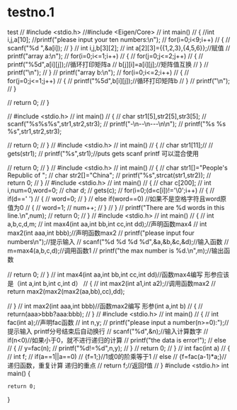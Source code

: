 # testno.1
test
// #include <stdio.h>
//#include <Eigen/Core>
// int main()
// {
    //int i,j,a[10];
    //printf("please input your ten numbers:\n");
   // for(i=0;i<9;i++)
   // {
    //    scanf("%d ",&a[i]);
   // }
// int i,j,b[3][2];
// int a[2][3]={{1,2,3},{4,5,6}};//赋值
// printf("array a:\n");
// for(i=0;i<=1;i++)
// {
//     for(j=0;j<=2;j++)
//     {
//         printf("%5d",a[i][j]);//循环打印矩阵a
//         b[j][i]=a[i][j];//矩阵值互换
//     }
//     printf("\n");
// }
// printf("array b:\n");
// for(i=0;i<=2;i++)
// {
//     for(j=0;j<=1;j++)
//     {
//         printf("%5d",b[i][j]);//循环打印矩阵b
//     }
//     printf("\n"); 
// }

//    return 0;
// }

// #include <stdio.h>
// int main()
// {
//     char str1[5],str2[5],str3[5];
//     scanf("%s%s%s",str1,str2,str3);
//     printf("-\n--\n---\n\n");
//     printf("%s %s %s",str1,str2,str3);
   

//     return 0;
// }
// #include <stdio.h>
// int main()
// {
//     char str1[11];//
//     gets(str1);
//     printf("%s",str1);//puts gets scanf printf 可以混合使用

//     return 0;
// }
// #include <stdio.h>
// int main()
// {
//     char str1[]="People's Republic of ";
//     char str2[]="China";
//     printf("%s",strcat(str1,str2));
//     return 0;
// }
// #include <stdio.h>
// int main()
// {
//     char c[200];
//     int i,num=0,word=0;
//     char d;
//     gets(c);
//     for(i=0;(d=c[i])!='\0';i++)
//     {
//       if(d==' ')
//       {
//         word=0;
//       }
//       else if(word==0)  //如果不是空格字符且word原值为0
//        {
//           word=1;
//           num++;
//        }
//     }
//     printf("There are %d words in this line.\n",num);
//     return 0;
// }
// #include <stdio.h>
// int main()
// {
//     int a,b,c,d,m;
//     int max4(int aa,int bb,int cc,int dd);//声明函数max4
//     int max2(int aaa,int bbb);//声明函数max2
//     printf("please input four numbers\n");//提示输入
//     scanf("%d %d %d %d",&a,&b,&c,&d);//输入函数
//     m=max4(a,b,c,d);//调用函数1
//     printf("the max number is %d.\n",m);//输出函数
    
//     return 0;
// }
// int max4(int aa,int bb,int cc,int dd)//函数max4编写  形参应该是（int a,int b,int c,int d）
// {
//     int max2(int a1,int a2);//调用函数max2
//     return max2(max2(max2(aa,bb),cc),dd);

// }
// int max2(int aaa,int bbb)//函数max2编写  形参(int a,int b)
// {
//     return(aaa>bbb?aaa:bbb);
// }
// #include <stdio.h>
// int main()
// {
//     int fac(int a);//声明fac函数
//     int n,y;
//     printf("please input a number(n>=0):");//提示输入  printf分号结束后自动换行
//     scanf("%d",&n);//输入计算数字
//     if(n<0)//如果小于0，就不进行递归的计算
//     printf("the data is error!");
//     else 
//     {
//     y=fac(n);
//     printf("%d!=%d",n,y);
//     }
//     return 0;
// }
// int fac(int a)
// {
//     int f;
//     if(a==1||a==0)
//     {f=1;}//1或0的阶乘等于1
//     else
//     {f=fac(a-1)*a;}//递归函数，重复计算   递归的重点
//     return f;//返回f值
// }
#include <stdio.h>
int main()
{
    
    return 0;
}
